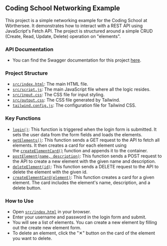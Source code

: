## Coding School Networking Example

This project is a simple networking example for the Coding School at Wörthersee. It demonstrates how to interact with a REST API using JavaScript's Fetch API. The project is structured around a simple CRUD (Create, Read, Update, Delete) operation on "elements".

### API Documentation

- You can find the Swagger documentation for this project [here](https://coding-school-networking.dev.webundsoehne.com/internal/docs).

### Project Structure

- [`src/index.html`](src/index.html): The main HTML file.
- [`src/script.js`](src/script.js): The main JavaScript file where all the logic resides.
- [`src/input.css`](src/input.css): The CSS file for input styling.
- [`src/output.css`](src/output.css): The CSS file generated by Tailwind.
- [`tailwind.config.js`](tailwind.config.js): The configuration file for Tailwind CSS.

### Key Functions

- [`login()`](src/script.js): This function is triggered when the login form is submitted. It sets the user data from the form fields and loads the elements.
- [`getElements()`](src/script.js): This function sends a GET request to the API to fetch all elements. It then creates a card for each element using the [`createElementCard()`](src/script.js) function and appends it to the container.
- [`postElement(name, description)`](src/script.js): This function sends a POST request to the API to create a new element with the given name and description.
- [`deleteElement(id)`](src/script.js): This function sends a DELETE request to the API to delete the element with the given id.
- [`createElementCard(element)`](src/script.js): This function creates a card for a given element. The card includes the element's name, description, and a delete button.

### How to Use

- Open [`src/index.html`](src/index.html) in your browser.
- Enter your username and password in the login form and submit.
- You will see a list of elements. You can create a new element by filling out the create new element form.
- To delete an element, click the "✕" button on the card of the element you want to delete.
